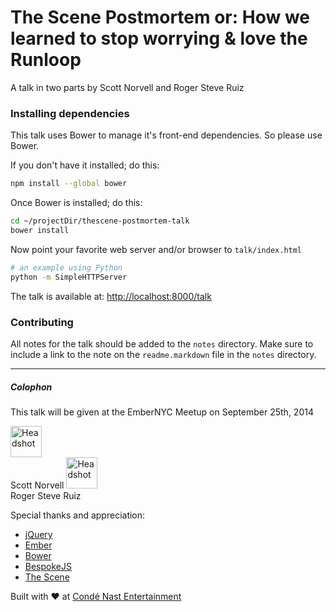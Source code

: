 The Scene Postmortem or: How we learned to stop worrying & love the Runloop
===

A talk in two parts by Scott Norvell and Roger Steve Ruiz

### Installing dependencies

This talk uses Bower to manage it's front-end dependencies. So please use Bower.

If you don't have it installed; do this:
```bash
npm install --global bower
```

Once Bower is installed; do this:
```bash
cd ~/projectDir/thescene-postmortem-talk
bower install
```

Now point your favorite web server and/or browser to `talk/index.html`
```bash
# an example using Python
python -m SimpleHTTPServer
```

The talk is available at: [http://localhost:8000/talk](http://localhost:8000/talk)

### Contributing

All notes for the talk should be added to the `notes` directory. Make sure to
include a link to the note on the `readme.markdown` file in the `notes` directory.

---
##### Colophon

This talk will be given at the EmberNYC Meetup on September 25th, 2014

<img src="https://c11f499479417afc9b5c59116d33164133932727-www.googledrive.com/host/0B0OzG0v4De_3aVg3V3oyNVpDaEU/ScottNorvell.jpg" alt="Headshot" width="50" height="50">
<br>
Scott Norvell <scott@cnevids.com>

<img src="https://c11f499479417afc9b5c59116d33164133932727-www.googledrive.com/host/0B0OzG0v4De_3aVg3V3oyNVpDaEU/RogerRuiz.jpg" alt="Headshot" width="50" height="50">
<br>
Roger Steve Ruiz <roger@cnevids.com>

Special thanks and appreciation:

* [jQuery](http://jquery.com)
* [Ember](http://emberjs.com)
* [Bower](http://bower.io)
* [BespokeJS](http://markdalgleish.com/projects/bespoke.js/)
* [The Scene](http://thescene.com)

Built with ♥︎ at [Condé Nast Entertainment](http://www.condenast.com/brands/conde-nast-entertainment)
